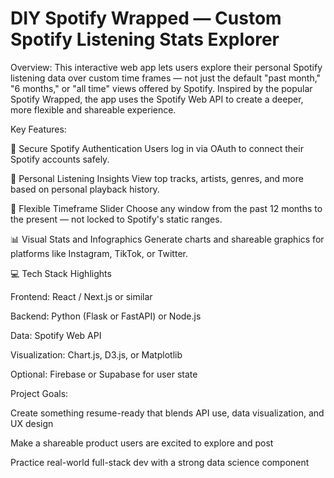 # DIY Spotify Wrapped — Custom Spotify Listening Stats Explorer
Overview:
This interactive web app lets users explore their personal Spotify listening data over custom time frames — not just the default "past month," "6 months," or "all time" views offered by Spotify. Inspired by the popular Spotify Wrapped, the app uses the Spotify Web API to create a deeper, more flexible and shareable experience.

Key Features:

🔐 Secure Spotify Authentication
Users log in via OAuth to connect their Spotify accounts safely.

🎵 Personal Listening Insights
View top tracks, artists, genres, and more based on personal playback history.

📆 Flexible Timeframe Slider
Choose any window from the past 12 months to the present — not locked to Spotify's static ranges.

📊 Visual Stats and Infographics
Generate charts and shareable graphics for platforms like Instagram, TikTok, or Twitter.

💻 Tech Stack Highlights

Frontend: React / Next.js or similar

Backend: Python (Flask or FastAPI) or Node.js

Data: Spotify Web API

Visualization: Chart.js, D3.js, or Matplotlib

Optional: Firebase or Supabase for user state

Project Goals:

Create something resume-ready that blends API use, data visualization, and UX design

Make a shareable product users are excited to explore and post

Practice real-world full-stack dev with a strong data science component

